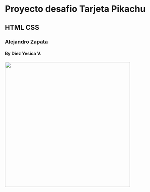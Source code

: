# Proyecto desafio Tarjeta Pikachu 
## HTML CSS
### Alejandro Zapata
#### By Diez Yesica V.

<td> <img src="https://github.com/shudiez/TarjetaPokemonPikachuCssHtml/IMG/desafio pikachu.png" width="400px" /> </td>
